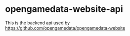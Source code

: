 # opengamedata-website-api

This is the backend api used by https://github.com/opengamedata/opengamedata-website

